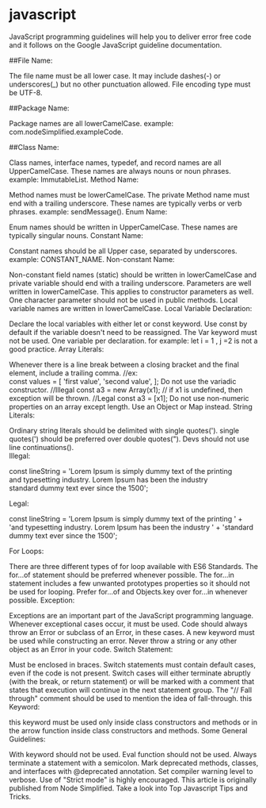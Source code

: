 # javascript

JavaScript programming guidelines will help you to deliver error free code and it follows on the Google JavaScript guideline documentation.

##File Name:

The file name must be all lower case. It may include dashes(-) or underscores(_) but no other punctuation allowed. 
File encoding type must be UTF-8.

##Package Name:

Package names are all lowerCamelCase.
example: com.nodeSimplified.exampleCode.

##Class Name:

Class names, interface names, typedef, and record names are all UpperCamelCase.
These names are always nouns or noun phrases.
example: ImmutableList.
Method Name:

Method names must be lowerCamelCase.
The private Method name must end with a trailing underscore.
These names are typically verbs or verb phrases.
example: sendMessage().
Enum Name:

Enum names should be written in UpperCamelCase.
These names are typically singular nouns.
Constant Name:

Constant names should be all Upper case, separated by underscores.
example: CONSTANT_NAME.
Non-constant Name:

Non-constant field names (static) should be written in lowerCamelCase and private variable should end with a trailing underscore.
Parameters are well written in lowerCamelCase. This applies to constructor parameters as well.
One character parameter should not be used in public methods.
Local variable names are written in lowerCamelCase.
Local Variable Declaration:

Declare the local variables with either let or const keyword. Use const by default if the variable doesn't need to be reassigned. 
The Var keyword must not be used.
One variable per declaration. for example: let i = 1 , j =2 is not a good practice. 
Array Literals:

Whenever there is a line break between a closing bracket and the final element, include a trailing comma.
//ex:      
const values = [
'first value',
'second value',
];
Do not use the variadic constructor.
//Illegal 
const a3 = new Array(x1); // if x1 is undefined, then exception will be thrown.
//Legal
const a3 = [x1];
Do not use non-numeric properties on an array except length. Use an Object or Map instead.
String Literals:

Ordinary string literals should be delimited with single quotes('). single quotes(') should be preferred over double quotes(").
Devs should not use line continuations(\).  
Illegal:

const lineString = 'Lorem Ipsum is simply dummy text of the printing \
        and typesetting industry. Lorem Ipsum has been the industry\
        standard dummy text ever since the 1500';


Legal:

const lineString = 'Lorem Ipsum is simply dummy text of the printing ' +
        'and typesetting industry. Lorem Ipsum has been the industry ' +
        'standard dummy text ever since the 1500';


For Loops:

There are three different types of for loop available with ES6 Standards. The for...of statement should be preferred whenever possible.
The for...in statement includes a few unwanted prototypes properties so it should not be used for looping.
Prefer for...of and Objects.key over for...in whenever possible.
Exception:

Exceptions are an important part of the JavaScript programming language.
Whenever exceptional cases occur, it must be used. Code should always throw an Error or subclass of an Error, in these cases.
A new keyword must be used while constructing an error.
Never throw a string or any other object as an Error in your code.
Switch Statement:

Must be enclosed in braces. Switch statements must contain default cases, even if the code is not present.
Switch cases will either terminate abruptly (with the break, or return statement) or will be marked with a comment that states that execution will continue in the next statement group. The "// Fall through" comment should be used to mention the idea of fall-through.
this Keyword:

this keyword must be used only inside class constructors and methods or in the arrow function inside class constructors and methods.
Some General Guidelines:

With keyword should not be used.
Eval function should not be used.
Always terminate a statement with a semicolon.
Mark deprecated methods, classes, and interfaces with @deprecated annotation.
Set compiler warning level to verbose.
Use of "Strict mode" is highly encouraged.
This article is originally published from Node Simplified. Take a look into Top Javascript Tips and Tricks.






